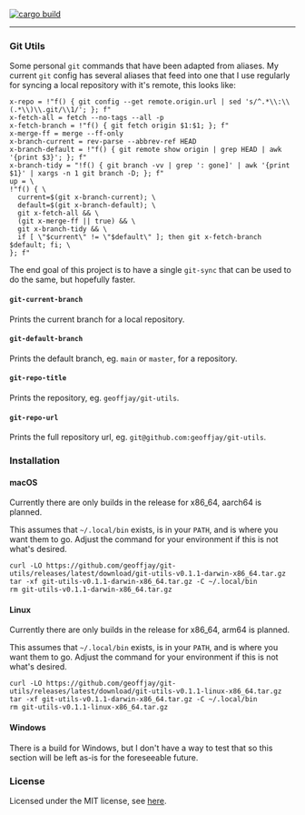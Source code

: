 [![cargo build](https://github.com/geoffjay/git-utils/actions/workflows/build.yml/badge.svg)](https://github.com/geoffjay/git-utils/actions/workflows/build.yml)

---

### Git Utils

Some personal `git` commands that have been adapted from aliases. My current
`git` config has several aliases that feed into one that I use regularly for
syncing a local repository with it's remote, this looks like:

```shell
x-repo = !"f() { git config --get remote.origin.url | sed 's/^.*\\:\\(.*\\)\\.git/\\1/'; }; f"
x-fetch-all = fetch --no-tags --all -p
x-fetch-branch = !"f() { git fetch origin $1:$1; }; f"
x-merge-ff = merge --ff-only
x-branch-current = rev-parse --abbrev-ref HEAD
x-branch-default = !"f() { git remote show origin | grep HEAD | awk '{print $3}'; }; f"
x-branch-tidy = "!f() { git branch -vv | grep ': gone]' | awk '{print $1}' | xargs -n 1 git branch -D; }; f"
up = \
!"f() { \
  current=$(git x-branch-current); \
  default=$(git x-branch-default); \
  git x-fetch-all && \
  (git x-merge-ff || true) && \
  git x-branch-tidy && \
  if [ \"$current\" != \"$default\" ]; then git x-fetch-branch $default; fi; \
}; f"
```

The end goal of this project is to have a single `git-sync` that can be used to
do the same, but hopefully faster.

#### `git-current-branch`

Prints the current branch for a local repository.

#### `git-default-branch`

Prints the default branch, eg. `main` or `master`, for a repository.

#### `git-repo-title`

Prints the repository, eg. `geoffjay/git-utils`.

#### `git-repo-url`

Prints the full repository url, eg. `git@github.com:geoffjay/git-utils`.

### Installation

#### macOS

Currently there are only builds in the release for x86_64, aarch64 is planned.

This assumes that `~/.local/bin` exists, is in your `PATH`, and is where you
want them to go. Adjust the command for your environment if this is not what's
desired.

```shell
curl -LO https://github.com/geoffjay/git-utils/releases/latest/download/git-utils-v0.1.1-darwin-x86_64.tar.gz
tar -xf git-utils-v0.1.1-darwin-x86_64.tar.gz -C ~/.local/bin
rm git-utils-v0.1.1-darwin-x86_64.tar.gz
```

#### Linux

Currently there are only builds in the release for x86_64, arm64 is planned.

This assumes that `~/.local/bin` exists, is in your `PATH`, and is where you
want them to go. Adjust the command for your environment if this is not what's
desired.

```shell
curl -LO https://github.com/geoffjay/git-utils/releases/latest/download/git-utils-v0.1.1-linux-x86_64.tar.gz
tar -xf git-utils-v0.1.1-darwin-x86_64.tar.gz -C ~/.local/bin
rm git-utils-v0.1.1-linux-x86_64.tar.gz
```

#### Windows

There is a build for Windows, but I don't have a way to test that so this
section will be left as-is for the foreseeable future.

### License

Licensed under the MIT license, see [here](./LICENSE).
